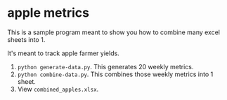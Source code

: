 # apple metrics

This is a sample program meant to show you how to combine many excel sheets into 1.

It's meant to track apple farmer yields.

1. `python generate-data.py`. This generates 20 weekly metrics.
2. `python combine-data.py`. This combines those weekly metrics into 1 sheet.
3. View `combined_apples.xlsx`.
